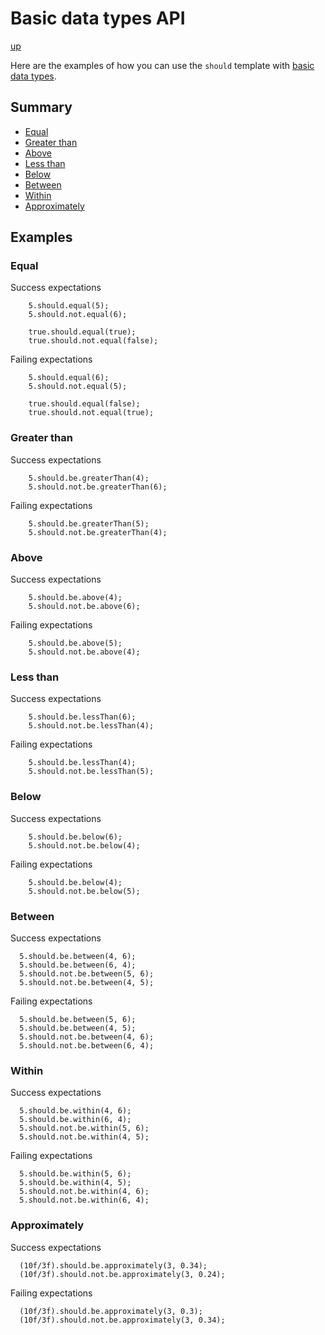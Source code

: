 # Basic data types API

[up](../README.md)

Here are the examples of how you can use the `should` template with [basic data types](https://dlang.org/spec/type.html#basic-data-types).

## Summary

- [Equal](#equal)
- [Greater than](#greater-than)
- [Above](#above)
- [Less than](#less-than)
- [Below](#below)
- [Between](#between)
- [Within](#within)
- [Approximately](#approximately)

## Examples

### Equal

Success expectations
```
    5.should.equal(5);
    5.should.not.equal(6);

    true.should.equal(true);
    true.should.not.equal(false);
```

Failing expectations
```
    5.should.equal(6);
    5.should.not.equal(5);

    true.should.equal(false);
    true.should.not.equal(true);
```

### Greater than

Success expectations
```
    5.should.be.greaterThan(4);
    5.should.not.be.greaterThan(6);
```

Failing expectations
```
    5.should.be.greaterThan(5);
    5.should.not.be.greaterThan(4);
```

### Above

Success expectations
```
    5.should.be.above(4);
    5.should.not.be.above(6);
```

Failing expectations
```
    5.should.be.above(5);
    5.should.not.be.above(4);
```

### Less than

Success expectations
```
    5.should.be.lessThan(6);
    5.should.not.be.lessThan(4);
```

Failing expectations
```
    5.should.be.lessThan(4);
    5.should.not.be.lessThan(5);
```


### Below

Success expectations
```
    5.should.be.below(6);
    5.should.not.be.below(4);
```

Failing expectations
```
    5.should.be.below(4);
    5.should.not.be.below(5);
```

### Between

Success expectations
```
  5.should.be.between(4, 6);
  5.should.be.between(6, 4);
  5.should.not.be.between(5, 6);
  5.should.not.be.between(4, 5);
```

Failing expectations
```
  5.should.be.between(5, 6);
  5.should.be.between(4, 5);   
  5.should.not.be.between(4, 6);
  5.should.not.be.between(6, 4);
```


### Within

Success expectations
```
  5.should.be.within(4, 6);
  5.should.be.within(6, 4);
  5.should.not.be.within(5, 6);
  5.should.not.be.within(4, 5);
```

Failing expectations
```
  5.should.be.within(5, 6);
  5.should.be.within(4, 5);   
  5.should.not.be.within(4, 6);
  5.should.not.be.within(6, 4);
```

### Approximately

Success expectations
```
  (10f/3f).should.be.approximately(3, 0.34);
  (10f/3f).should.not.be.approximately(3, 0.24);
```

Failing expectations
```
  (10f/3f).should.be.approximately(3, 0.3);
  (10f/3f).should.not.be.approximately(3, 0.34);
```
